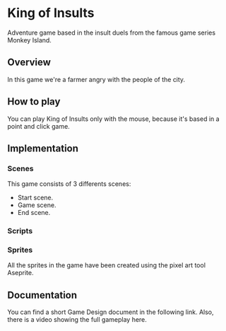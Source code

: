 # King of Insults
Adventure game based in the insult duels from the famous game series Monkey Island.

## Overview
In this game we're a farmer angry with the people of the city. 

## How to play
You can play King of Insults only with the mouse, because it's based in a point and click game. 

## Implementation
### Scenes
This game consists of 3 differents scenes:
- Start scene.
- Game scene.
- End scene.

### Scripts


### Sprites
All the sprites in the game have been created using the pixel art tool Aseprite.

## Documentation
You can find a short Game Design document in the following link.
Also, there is a video showing the full gameplay here.
